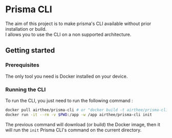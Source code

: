 # Prisma CLI

The aim of this project is to make prisma's CLI available without prior installation or build.  
I allows you to use the CLI on a non supported architecture.

## Getting started

### Prerequisites

The only tool you need is Docker installed on your device.

### Running the CLI

To run the CLI, you just need to run the following command :

```bash
docker pull airthee/prisma-cli # or "docker build -t airthee/prisma-cli ."
docker run -it --rm -v $PWD:/app -w /app airthee/prisma-cli init
```

The previous command will download (or build) the Docker image, then it will run the `init` Prisma CLI's command on the current directory.
